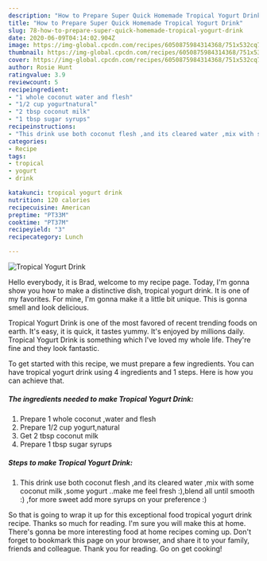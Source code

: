 ```yaml
---
description: "How to Prepare Super Quick Homemade Tropical Yogurt Drink"
title: "How to Prepare Super Quick Homemade Tropical Yogurt Drink"
slug: 78-how-to-prepare-super-quick-homemade-tropical-yogurt-drink
date: 2020-06-09T04:14:02.904Z
image: https://img-global.cpcdn.com/recipes/6050875984314368/751x532cq70/tropical-yogurt-drink-recipe-main-photo.jpg
thumbnail: https://img-global.cpcdn.com/recipes/6050875984314368/751x532cq70/tropical-yogurt-drink-recipe-main-photo.jpg
cover: https://img-global.cpcdn.com/recipes/6050875984314368/751x532cq70/tropical-yogurt-drink-recipe-main-photo.jpg
author: Rosie Hunt
ratingvalue: 3.9
reviewcount: 5
recipeingredient:
- "1 whole coconut water and flesh"
- "1/2 cup yogurtnatural"
- "2 tbsp coconut milk"
- "1 tbsp sugar syrups"
recipeinstructions:
- "This drink use both coconut flesh ,and its cleared water ,mix with some coconut milk ,some yogurt ..make me feel fresh :),blend all until smooth :) ,for more sweet add more syrups on your preference :)"
categories:
- Recipe
tags:
- tropical
- yogurt
- drink

katakunci: tropical yogurt drink 
nutrition: 120 calories
recipecuisine: American
preptime: "PT33M"
cooktime: "PT37M"
recipeyield: "3"
recipecategory: Lunch

---
```



![Tropical Yogurt Drink](https://img-global.cpcdn.com/recipes/6050875984314368/751x532cq70/tropical-yogurt-drink-recipe-main-photo.jpg)

Hello everybody, it is Brad, welcome to my recipe page. Today, I'm gonna show you how to make a distinctive dish, tropical yogurt drink. It is one of my favorites. For mine, I'm gonna make it a little bit unique. This is gonna smell and look delicious.

Tropical Yogurt Drink is one of the most favored of recent trending foods on earth. It's easy, it is quick, it tastes yummy. It's enjoyed by millions daily. Tropical Yogurt Drink is something which I've loved my whole life. They're fine and they look fantastic.




To get started with this recipe, we must prepare a few ingredients. You can have tropical yogurt drink using 4 ingredients and 1 steps. Here is how you can achieve that.

<!--inarticleads1-->

##### The ingredients needed to make Tropical Yogurt Drink:

1. Prepare 1 whole coconut ,water and flesh
1. Prepare 1/2 cup yogurt,natural
1. Get 2 tbsp coconut milk
1. Prepare 1 tbsp sugar syrups




<!--inarticleads2-->

##### Steps to make Tropical Yogurt Drink:

1. This drink use both coconut flesh ,and its cleared water ,mix with some coconut milk ,some yogurt ..make me feel fresh :),blend all until smooth :) ,for more sweet add more syrups on your preference :)




So that is going to wrap it up for this exceptional food tropical yogurt drink recipe. Thanks so much for reading. I'm sure you will make this at home. There's gonna be more interesting food at home recipes coming up. Don't forget to bookmark this page on your browser, and share it to your family, friends and colleague. Thank you for reading. Go on get cooking!
